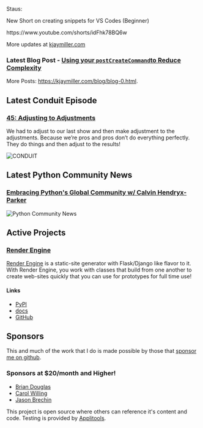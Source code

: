 Staus:
<p>New Short on creating snippets for VS Codes (Beginner)</p>

<p>https://www.youtube.com/shorts/idFhk78BQ6w</p>

More updates at [kjaymiller.com](https://kjaymiller.com/microblog/microblog-0)

### Latest Blog Post - [Using your `postCreateCommand`to Reduce Complexity](https://kjaymiller.com/blog/using-your-postcreatecommand-to-reduce-complexity.html)

More Posts: <https://kjaymiller.com/blog/blog-0.html>.

## Latest Conduit Episode
### [45: Adjusting to Adjustments](http://relay.fm/conduit/45)
We had to adjust to our last show and then make adjustment to the adjustments. Because we’re pros and pros don’t do everything perfectly. They do things and then adjust to the results!

![CONDUIT](https://kjaymiller.s3-us-west-2.amazonaws.com/images/conduit_artwork.png)

## Latest Python Community News
### [Embracing Python's Global Community w/ Calvin Hendryx-Parker](https://share.transistor.fm/s/4e02abd4)
![Python Community News](https://kjaymiller.azureedge.net/media/PCN%20Logo%20V0.16.jpg)

## Active Projects

### [Render Engine]
[Render Engine] is a static-site generator with Flask/Django like flavor to it.
With Render Engine, you work with classes that build from one another to create
web-sites quickly that you can use for prototypes for full time use!

#### Links
- [PyPI](https://pypi.org/project/render-engine)
- [docs](https://render-engine.readthedocs.io)
- [GitHub](https://github.com/kjaymiller/render_engine)

## Sponsors
This and much of the work that I do is made possible by those that [sponsor me
on github](https://github.com/sponsors/kjaymiller).

### Sponsors at $20/month and Higher!
- [Brian Douglas](https://github.com/bdougie)
- [Carol Willing](https://github.com/willingc)
- [Jason Brechin](https://github.com/brechin)


This project is open source where others can reference it's content and code. Testing is provided by [Applitools](https://www.applitools.com/).


[Render Engine]: https://render-engine.readthedocs.io